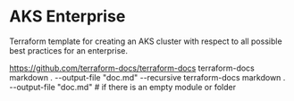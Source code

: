 # AKS Enterprise

Terraform template for creating an AKS cluster with respect to all possible best practices for an enterprise.

https://github.com/terraform-docs/terraform-docs
terraform-docs markdown . --output-file "doc.md" --recursive
terraform-docs markdown . --output-file "doc.md" # if there is an empty module or folder
